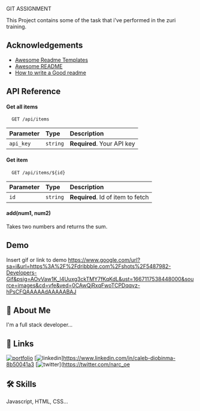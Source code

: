
GIT ASSIGNMENT 

This Project contains some of the task that i've performed in the zuri training.


## Acknowledgements

 - [Awesome Readme Templates](https://awesomeopensource.com/project/elangosundar/awesome-README-templates)
 - [Awesome README](https://github.com/matiassingers/awesome-readme)
 - [How to write a Good readme](https://bulldogjob.com/news/449-how-to-write-a-good-readme-for-your-github-project)


## API Reference

#### Get all items

```http
  GET /api/items
```

| Parameter | Type     | Description                |
| :-------- | :------- | :------------------------- |
| `api_key` | `string` | **Required**. Your API key |

#### Get item

```http
  GET /api/items/${id}
```

| Parameter | Type     | Description                       |
| :-------- | :------- | :-------------------------------- |
| `id`      | `string` | **Required**. Id of item to fetch |

#### add(num1, num2)

Takes two numbers and returns the sum.


## Demo

Insert gif or link to demo
https://www.google.com/url?sa=i&url=https%3A%2F%2Fdribbble.com%2Fshots%2F5487982-Developers-Gif&psig=AOvVaw1K_l4Uuxg3ckTMY7fKqKdL&ust=1667117538448000&source=images&cd=vfe&ved=0CAwQjRxqFwoTCPDqqvz-hPsCFQAAAAAdAAAAABAJ

## 🚀 About Me
I'm a full stack developer...


## 🔗 Links
[![portfolio](https://img.shields.io/badge/my_portfolio-000?style=for-the-badge&logo=ko-fi&logoColor=white)](https://codepen.io/narc_oe/pen/OJZBRgg)
[![linkedin](https://img.shields.io/badge/linkedin-0A66C2?style=for-the-badge&logo=linkedin&logoColor=white)]https://www.linkedin.com/in/caleb-diobinma-8b50041a3
[![twitter](https://img.shields.io/badge/twitter-1DA1F2?style=for-the-badge&logo=twitter&logoColor=white)](https://twitter.com/narc_oe


## 🛠 Skills
Javascript, HTML, CSS...

